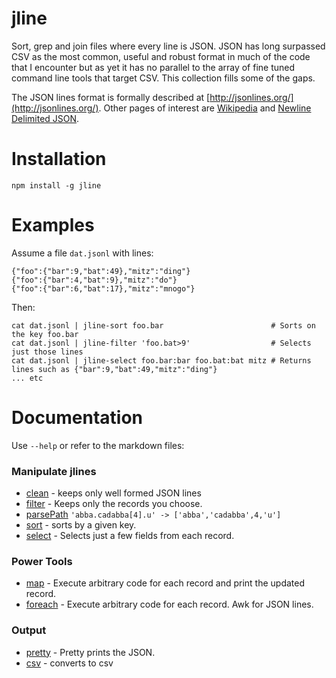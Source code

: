jline
=====

Sort, grep and join files where every line is JSON.  JSON has long surpassed CSV as the most common, useful and robust format in much of the code that I encounter but as yet it has no parallel to the array of fine tuned command line tools that target CSV.  This collection fills some of the gaps.

The JSON lines format is formally described at [http://jsonlines.org/](http://jsonlines.org/).  Other pages of interest are [Wikipedia](https://en.wikipedia.org/wiki/Line_Delimited_JSON) and [Newline Delimited JSON](http://trephine.org/t/index.php?title=Newline_delimited_JSON).

# Installation

    npm install -g jline

# Examples

Assume a file `dat.jsonl` with lines:

    {"foo":{"bar":9,"bat":49},"mitz":"ding"}
    {"foo":{"bar":4,"bat":9},"mitz":"do"}
    {"foo":{"bar":6,"bat":17},"mitz":"mnogo"}

Then:

    cat dat.jsonl | jline-sort foo.bar                        # Sorts on the key foo.bar
    cat dat.jsonl | jline-filter 'foo.bat>9'                  # Selects just those lines
    cat dat.jsonl | jline-select foo.bar:bar foo.bat:bat mitz # Returns lines such as {"bar":9,"bat":49,"mitz":"ding"}
    ... etc

# Documentation

Use `--help` or refer to the markdown files:

### Manipulate jlines
* [clean](./bin/clean.md) - keeps only well formed JSON lines
* [filter](./bin/filter.md) - Keeps only the records you choose.
* [parsePath](./bin/parsePath.md) `'abba.cadabba[4].u' -> ['abba','cadabba',4,'u']`
* [sort](./bin/sort.md) - sorts by a given key.
* [select](./bin/select.md) - Selects just a few fields from each record.

### Power Tools
* [map](./bin/map.md) - Execute arbitrary code for each record and print the updated record.
* [foreach](./bin/foreach.md) - Execute arbitrary code for each record.  Awk for JSON lines.

### Output
* [pretty](./bin/pretty.md) - Pretty prints the JSON.
* [csv](./bin/csv.md) - converts to csv
